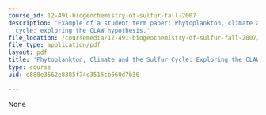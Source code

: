```yaml
---
course_id: 12-491-biogeochemistry-of-sulfur-fall-2007
description: 'Example of a student term paper: Phytoplankton, climate and the sulfur
  cycle: exploring the CLAW hypothesis.'
file_location: /coursemedia/12-491-biogeochemistry-of-sulfur-fall-2007/e888e3562e8385f74e3515cb660d7b36_clayton.pdf
file_type: application/pdf
layout: pdf
title: 'Phytoplankton, Climate and the Sulfur Cycle: Exploring the CLAW Hypothesis'
type: course
uid: e888e3562e8385f74e3515cb660d7b36

---
```

None